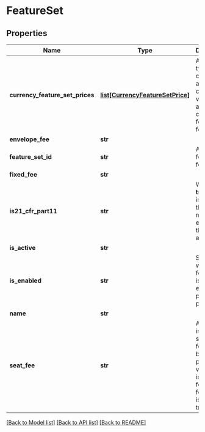 # FeatureSet

## Properties
Name | Type | Description | Notes
------------ | ------------- | ------------- | -------------
**currency_feature_set_prices** | [**list[CurrencyFeatureSetPrice]**](CurrencyFeatureSetPrice.md) | A complex type that contains alternate currency values that are configured for this plan feature set. | [optional] 
**envelope_fee** | **str** |  | [optional] 
**feature_set_id** | **str** | A unique ID for the feature set. | [optional] 
**fixed_fee** | **str** |  | [optional] 
**is21_cfr_part11** | **str** | When set to **true**, indicates that this module is enabled on the account. | [optional] 
**is_active** | **str** |  | [optional] 
**is_enabled** | **str** | Specifies whether the feature set is actively enabled as part of the plan. | [optional] 
**name** | **str** |  | [optional] 
**seat_fee** | **str** | An incremental seat cost for seat-based plans. Only valid when isEnabled for the feature set is set to true. | [optional] 

[[Back to Model list]](../README.md#documentation-for-models) [[Back to API list]](../README.md#documentation-for-api-endpoints) [[Back to README]](../README.md)


